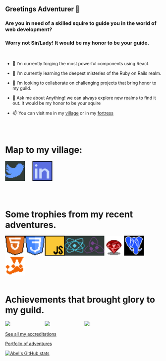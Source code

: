 ## Greetings Adventurer 👋

### Are you in need of a skilled squire to guide you in the world of web development?
### Worry not Sir/Lady! It would be my honor to be your guide.
<br>

- 🔭 I’m currently forging the most powerful components using React.

- 🌱 I’m currently learning the deepest misteries of the Ruby on Rails realm.

- 👯 I’m looking to collaborate on challenging projects that bring 
honor to my guild.

- 💬 Ask me about Anything! we can always explore new realms to find it out. It would be my honor to be your squire

- 📫 You can visit me in my [village](https://twitter.com/AbelHerreraZam1) or in my [
fortress](https://www.linkedin.com/in/abelherreraz/)

<br>
<br>

# Map to my village:

[<img src="./assets/twitter.png" width="64px" />][twitter]&nbsp;&nbsp;&nbsp;&nbsp;&nbsp;
[<img src="./assets/linkedin.png" width="64px" />][linkedin]

[twitter]: https://twitter.com/AbelHerreraZam1
[linkedin]: https://www.linkedin.com/in/abelherreraz/

<br>
<br>

# Some trophies from my recent adventures.

<img align="left" src="./assets/html.png" width="64px" />
<img align="left" src="./assets/cssl.png" width="64px" />
<img align="left" src="./assets/js.png" width="64px" />
<img align="left" src="./assets/react.png" width="64px" />
<img align="left" src="./assets/redux.png" width="64px" />
<img align="left" src="./assets/ruby.png" width="64px" />
<img align="left" src="./assets/postgresql.png" width="64px" />

<img  src="./assets/jest.png" width="64px" />

<br>
<br>

# Achievements that brought glory to my guild.


<img align="left" src="https://api.accredible.com/v1/frontend/credential_website_embed_image/badge/44240667" width="128px" />
<img align="left" src="https://api.accredible.com/v1/frontend/credential_website_embed_image/badge/41875040" width="128px" />
<img src="https://api.accredible.com/v1/frontend/credential_website_embed_image/badge/40244624" width="128px" />

<br>

[See all my accreditations](https://www.credential.net/profile/abelherrerazambrano/wallet)


[Portfolio of adventures](https://abel-codes.netlify.app/)

[![Abel's GitHub stats](https://github-readme-stats.vercel.app/api?username=Lino09&show_icons=true&theme=radical)](https://github.com/anuraghazra/github-readme-stats)
